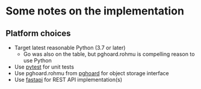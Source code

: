 # Some notes on the implementation

## Platform choices

- Target latest reasonable Python (3.7 or later)
    - Go was also on the table, but pghoard.rohmu is compelling reason to
      use Python
- Use [pytest][pytest] for unit tests
- Use pghoard.rohmu from [pghoard][pghoard] for object storage interface
- Use [fastapi][fastapi] for REST API implementation(s)

[pghoard]: https://pypi.org/project/pghoard/
[fastapi]: https://fastapi.tiangolo.com
[pytest]: https://docs.pytest.org/en/latest/
